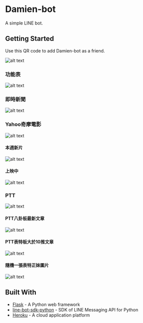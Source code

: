 Damien-bot
==========

A simple LINE bot.

Getting Started
---------------

Use this QR code to add Damien-bot as a friend.

![alt text](https://i.imgur.com/YZAqp3N.png "QR code")

### 功能表

![alt text](https://i.imgur.com/odjmYXZl.png "Menu")

### 即時新聞

![alt text](https://i.imgur.com/NBUtTcbl.png "Apple news")

### Yahoo奇摩電影

![alt text](https://i.imgur.com/PlGFTm1l.png "Yahoo movies")

#### 本週新片

![alt text](https://i.imgur.com/AZdZLAGl.png "Movie thisweek")

#### 上映中

![alt text](https://i.imgur.com/SsPo8Kll.png "Movie thisweek")

### PTT

![alt text](https://i.imgur.com/tv8Ck4Xl.png "PTT")

#### PTT八卦板最新文章

![alt text](https://i.imgur.com/HdI9Qzgl.png "PTT Gossiping")

#### PTT表特板大於10推文章

![alt text](https://i.imgur.com/wir3yNdl.png "PTT Beauty")

#### 隨機一張表特正妹圖片

![alt text](https://i.imgur.com/1Z0oq7Ml.png "PTT random picture")

Built With
----------

* [Flask](http://flask.pocoo.org/) - A Python web framework
* [line-bot-sdk-python](https://github.com/line/line-bot-sdk-python) - SDK of LINE Messaging API for Python
* [Heroku](https://www.heroku.com/) - A cloud application platform
